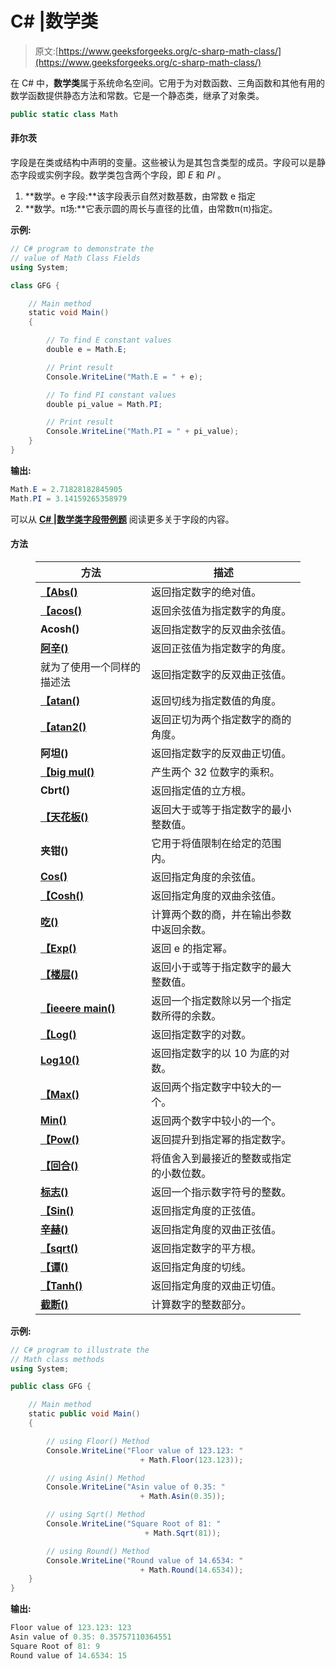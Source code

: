 # C# |数学类

> 原文:[https://www.geeksforgeeks.org/c-sharp-math-class/](https://www.geeksforgeeks.org/c-sharp-math-class/)

在 C# 中，**数学类**属于系统命名空间。它用于为对数函数、三角函数和其他有用的数学函数提供静态方法和常数。它是一个静态类，继承了对象类。

```cs
public static class Math
```

#### 菲尔茨

字段是在类或结构中声明的变量。这些被认为是其包含类型的成员。字段可以是静态字段或实例字段。数学类包含两个字段，即 *E* 和 *PI* 。

1.  **数学。e 字段:**该字段表示自然对数基数，由常数 e 指定
2.  **数学。π场:**它表示圆的周长与直径的比值，由常数π(π)指定。

**示例:**

```cs
// C# program to demonstrate the
// value of Math Class Fields
using System;

class GFG {

    // Main method
    static void Main()
    {

        // To find E constant values
        double e = Math.E;

        // Print result
        Console.WriteLine("Math.E = " + e);

        // To find PI constant values
        double pi_value = Math.PI;

        // Print result
        Console.WriteLine("Math.PI = " + pi_value);
    }
}
```

**输出:**

```cs
Math.E = 2.71828182845905
Math.PI = 3.14159265358979

```

可以从 [**C# |数学类字段带例题**](https://www.geeksforgeeks.org/c-math-class-fields-with-examples/) 阅读更多关于字段的内容。

#### 方法

<figure class="table">

| 方法 | 描述 |
| --- | --- |
| **[【Abs()](https://www.geeksforgeeks.org/c-math-abs-method-set-1/)** | 返回指定数字的绝对值。 |
| **[【acos()](https://www.geeksforgeeks.org/c-math-acos-method/)** | 返回余弦值为指定数字的角度。 |
| **Acosh()** | 返回指定数字的反双曲余弦值。 |
| **[阿辛()](https://www.geeksforgeeks.org/c-math-asin-method/)** | 返回正弦值为指定数字的角度。 |
| 就为了使用一个同样的描述法 | 返回指定数字的反双曲正弦值。 |
| **[【atan()](https://www.geeksforgeeks.org/c-math-atan-method/)** | 返回切线为指定数值的角度。 |
| **[【atan2()](https://www.geeksforgeeks.org/c-math-atan2-method/)** | 返回正切为两个指定数字的商的角度。 |
| **阿坦()** | 返回指定数字的反双曲正切值。 |
| **[【big mul()](https://www.geeksforgeeks.org/c-math-bigmul-method/)** | 产生两个 32 位数字的乘积。 |
| **Cbrt()** | 返回指定值的立方根。 |
| **[【天花板()](https://www.geeksforgeeks.org/c-math-ceiling-method/)** | 返回大于或等于指定数字的最小整数值。 |
| **夹钳()** | 它用于将值限制在给定的范围内。 |
| **[Cos()](https://www.geeksforgeeks.org/c-math-cos-method/)** | 返回指定角度的余弦值。 |
| **[【Cosh()](https://www.geeksforgeeks.org/c-math-cosh-method/)** | 返回指定角度的双曲余弦值。 |
| **[吃()](https://www.geeksforgeeks.org/c-math-divrem-method/)** | 计算两个数的商，并在输出参数中返回余数。 |
| **[【Exp()](https://www.geeksforgeeks.org/c-math-exp-method/)** | 返回 e 的指定幂。 |
| **[【楼层()](https://www.geeksforgeeks.org/c-math-floor-method/)** | 返回小于或等于指定数字的最大整数值。 |
| **[【ieeere main()](https://www.geeksforgeeks.org/c-math-ieeeremainder-method/)** | 返回一个指定数除以另一个指定数所得的余数。 |
| **[【Log()](https://www.geeksforgeeks.org/c-math-log-method/)** | 返回指定数字的对数。 |
| **[Log10()](https://www.geeksforgeeks.org/c-math-log10-method/)** | 返回指定数字的以 10 为底的对数。 |
| **[【Max()](https://www.geeksforgeeks.org/c-math-max-method/)** | 返回两个指定数字中较大的一个。 |
| **[Min()](https://www.geeksforgeeks.org/c-math-min-method/)** | 返回两个数字中较小的一个。 |
| **[【Pow()](https://www.geeksforgeeks.org/c-math-pow-method/)** | 返回提升到指定幂的指定数字。 |
| **[【回合()](https://www.geeksforgeeks.org/c-math-round-method-set-1/)** | 将值舍入到最接近的整数或指定的小数位数。 |
| **[标志()](https://www.geeksforgeeks.org/c-math-sign-method/)** | 返回一个指示数字符号的整数。 |
| **[【Sin()](https://www.geeksforgeeks.org/c-math-sin-method/)** | 返回指定角度的正弦值。 |
| **[辛赫()](https://www.geeksforgeeks.org/c-math-sinh-method/)** | 返回指定角度的双曲正弦值。 |
| **[【sqrt()](https://www.geeksforgeeks.org/c-math-sqrt-method/)** | 返回指定数字的平方根。 |
| **[【谭()](https://www.geeksforgeeks.org/c-math-tan-method/)** | 返回指定角度的切线。 |
| **[【Tanh()](https://www.geeksforgeeks.org/c-math-tanh-method/)** | 返回指定角度的双曲正切值。 |
| **[截断()](https://www.geeksforgeeks.org/c-math-truncate-method/)** | 计算数字的整数部分。 |

</figure>

**示例:**

```cs
// C# program to illustrate the
// Math class methods
using System;

public class GFG {

    // Main method
    static public void Main()
    {

        // using Floor() Method
        Console.WriteLine("Floor value of 123.123: "
                             + Math.Floor(123.123));

        // using Asin() Method
        Console.WriteLine("Asin value of 0.35: "
                             + Math.Asin(0.35));

        // using Sqrt() Method
        Console.WriteLine("Square Root of 81: "
                              + Math.Sqrt(81));

        // using Round() Method
        Console.WriteLine("Round value of 14.6534: "
                             + Math.Round(14.6534));
    }
}
```

**输出:**

```cs
Floor value of 123.123: 123
Asin value of 0.35: 0.35757110364551
Square Root of 81: 9
Round value of 14.6534: 15

```